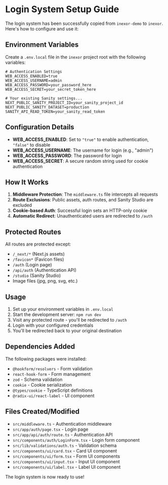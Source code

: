 # Login System Setup Guide

The login system has been successfully copied from `inexor-demo` to `inexor`. Here's how to configure and use it:

## Environment Variables

Create a `.env.local` file in the `inexor` project root with the following variables:

```env
# Authentication Settings
WEB_ACCESS_ENABLED=true
WEB_ACCESS_USERNAME=admin
WEB_ACCESS_PASSWORD=your_password_here
WEB_ACCESS_SECRET=your_secret_token_here

# Your existing Sanity settings...
NEXT_PUBLIC_SANITY_PROJECT_ID=your_sanity_project_id
NEXT_PUBLIC_SANITY_DATASET=production
SANITY_API_READ_TOKEN=your_sanity_read_token
```

## Configuration Details

- **WEB_ACCESS_ENABLED**: Set to `"true"` to enable authentication, `"false"` to disable
- **WEB_ACCESS_USERNAME**: The username for login (e.g., "admin")
- **WEB_ACCESS_PASSWORD**: The password for login
- **WEB_ACCESS_SECRET**: A secure random string used for cookie authentication

## How It Works

1. **Middleware Protection**: The `middleware.ts` file intercepts all requests
2. **Route Exclusions**: Public assets, auth routes, and Sanity Studio are excluded
3. **Cookie-based Auth**: Successful login sets an HTTP-only cookie
4. **Automatic Redirect**: Unauthenticated users are redirected to `/auth`

## Protected Routes

All routes are protected except:

- `/_next/*` (Next.js assets)
- `/favicon*` (Favicon files)
- `/auth` (Login page)
- `/api/auth` (Authentication API)
- `/studio` (Sanity Studio)
- Image files (jpg, png, svg, etc.)

## Usage

1. Set up your environment variables in `.env.local`
2. Start the development server: `npm run dev`
3. Visit any protected route - you'll be redirected to `/auth`
4. Login with your configured credentials
5. You'll be redirected back to your original destination

## Dependencies Added

The following packages were installed:

- `@hookform/resolvers` - Form validation
- `react-hook-form` - Form management
- `zod` - Schema validation
- `cookie` - Cookie serialization
- `@types/cookie` - TypeScript definitions
- `@radix-ui/react-label` - UI component

## Files Created/Modified

- `src/middleware.ts` - Authentication middleware
- `src/app/auth/page.tsx` - Login page
- `src/app/api/auth/route.ts` - Authentication API
- `src/components/auth/LoginForm.tsx` - Login form component
- `src/lib/validations/auth.ts` - Validation schema
- `src/components/ui/card.tsx` - Card UI component
- `src/components/ui/form.tsx` - Form UI components
- `src/components/ui/input.tsx` - Input UI component
- `src/components/ui/label.tsx` - Label UI component

The login system is now ready to use!
